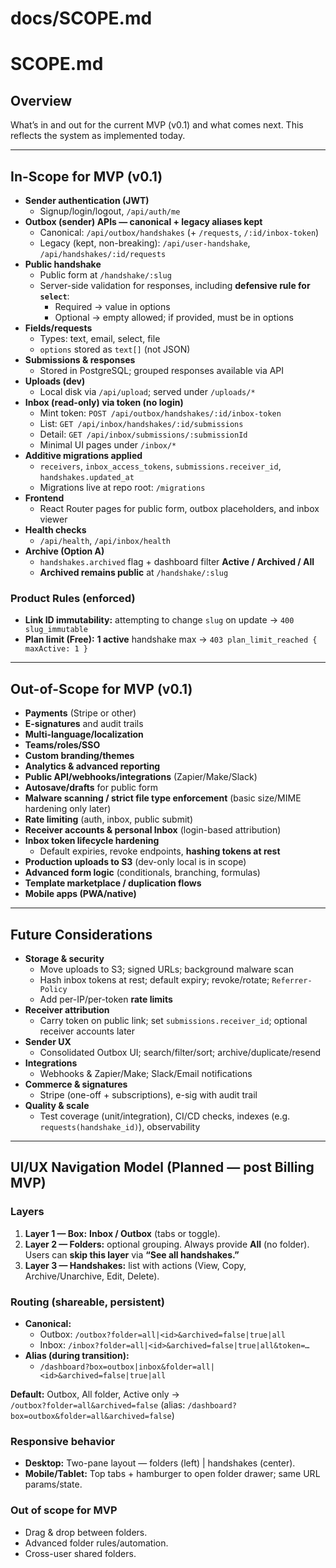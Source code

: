 # docs/SCOPE.md
# SCOPE.md

## Overview
What’s in and out for the current MVP (v0.1) and what comes next. This reflects the system as implemented today.

---

## In-Scope for MVP (v0.1)

- **Sender authentication (JWT)**
  - Signup/login/logout, `/api/auth/me`
- **Outbox (sender) APIs — canonical + legacy aliases kept**
  - Canonical: `/api/outbox/handshakes` (+ `/requests`, `/:id/inbox-token`)
  - Legacy (kept, non-breaking): `/api/user-handshake`, `/api/handshakes/:id/requests`
- **Public handshake**
  - Public form at `/handshake/:slug`
  - Server-side validation for responses, including **defensive rule for `select`**:
    - Required → value in options
    - Optional → empty allowed; if provided, must be in options
- **Fields/requests**
  - Types: text, email, select, file
  - `options` stored as `text[]` (not JSON)
- **Submissions & responses**
  - Stored in PostgreSQL; grouped responses available via API
- **Uploads (dev)**
  - Local disk via `/api/upload`; served under `/uploads/*`
- **Inbox (read-only) via token (no login)**
  - Mint token: `POST /api/outbox/handshakes/:id/inbox-token`
  - List: `GET /api/inbox/handshakes/:id/submissions`
  - Detail: `GET /api/inbox/submissions/:submissionId`
  - Minimal UI pages under `/inbox/*`
- **Additive migrations applied**
  - `receivers`, `inbox_access_tokens`, `submissions.receiver_id`, `handshakes.updated_at`
  - Migrations live at repo root: `/migrations`
- **Frontend** 
  - React Router pages for public form, outbox placeholders, and inbox viewer
- **Health checks**
  - `/api/health`, `/api/inbox/health`
- **Archive (Option A)**
  - `handshakes.archived` flag + dashboard filter **Active / Archived / All**
  - **Archived remains public** at `/handshake/:slug`

### Product Rules (enforced)
- **Link ID immutability:** attempting to change `slug` on update → `400 slug_immutable`
- **Plan limit (Free):** **1 active** handshake max → `403 plan_limit_reached { maxActive: 1 }`

---

## Out-of-Scope for MVP (v0.1)

- **Payments** (Stripe or other)
- **E-signatures** and audit trails
- **Multi-language/localization**
- **Teams/roles/SSO**
- **Custom branding/themes**
- **Analytics & advanced reporting**
- **Public API/webhooks/integrations** (Zapier/Make/Slack)
- **Autosave/drafts** for public form
- **Malware scanning / strict file type enforcement** (basic size/MIME hardening only later)
- **Rate limiting** (auth, inbox, public submit)
- **Receiver accounts & personal Inbox** (login-based attribution)
- **Inbox token lifecycle hardening**
  - Default expiries, revoke endpoints, **hashing tokens at rest**
- **Production uploads to S3** (dev-only local is in scope)
- **Advanced form logic** (conditionals, branching, formulas)
- **Template marketplace / duplication flows**
- **Mobile apps (PWA/native)**

---

## Future Considerations

- **Storage & security**
  - Move uploads to S3; signed URLs; background malware scan
  - Hash inbox tokens at rest; default expiry; revoke/rotate; `Referrer-Policy`
  - Add per-IP/per-token **rate limits**
- **Receiver attribution**
  - Carry token on public link; set `submissions.receiver_id`; optional receiver accounts later
- **Sender UX**
  - Consolidated Outbox UI; search/filter/sort; archive/duplicate/resend
- **Integrations**
  - Webhooks & Zapier/Make; Slack/Email notifications
- **Commerce & signatures**
  - Stripe (one-off + subscriptions), e-sig with audit trail
- **Quality & scale**
  - Test coverage (unit/integration), CI/CD checks, indexes (e.g. `requests(handshake_id)`), observability

---

## UI/UX Navigation Model (Planned — post Billing MVP)

### Layers
1. **Layer 1 — Box:** **Inbox / Outbox** (tabs or toggle).
2. **Layer 2 — Folders:** optional grouping. Always provide **All** (no folder). Users can **skip this layer** via **“See all handshakes.”**
3. **Layer 3 — Handshakes:** list with actions (View, Copy, Archive/Unarchive, Edit, Delete).

### Routing (shareable, persistent)
- **Canonical:**  
  - Outbox: `/outbox?folder=all|<id>&archived=false|true|all`  
  - Inbox: `/inbox?folder=all|<id>&archived=false|true|all&token=…`
- **Alias (during transition):**  
  - `/dashboard?box=outbox|inbox&folder=all|<id>&archived=false|true|all`

**Default:** Outbox, All folder, Active only →  
`/outbox?folder=all&archived=false` (alias: `/dashboard?box=outbox&folder=all&archived=false`)

### Responsive behavior
- **Desktop:** Two-pane layout — folders (left) | handshakes (center).
- **Mobile/Tablet:** Top tabs + hamburger to open folder drawer; same URL params/state.

### Out of scope for MVP
- Drag & drop between folders.
- Advanced folder rules/automation.
- Cross-user shared folders.
